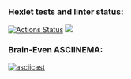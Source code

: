 ### Hexlet tests and linter status:
[![Actions Status](https://github.com/georf1/python-project-49/workflows/hexlet-check/badge.svg)](https://github.com/georf1/python-project-49/actions)
<a href="https://codeclimate.com/github/georf1/python-project-49/maintainability"><img src="https://api.codeclimate.com/v1/badges/bcb6bb7f5b7f67aca404/maintainability" /></a>

### Brain-Even ASCIINEMA:
[![asciicast](https://asciinema.org/a/st4bpKnq4IMoIb6Bo4BeJix32.svg)](https://asciinema.org/a/st4bpKnq4IMoIb6Bo4BeJix32)
